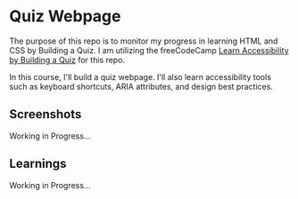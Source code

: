 # Quiz Webpage
The purpose of this repo is to monitor my progress in learning HTML and CSS by Building a Quiz. I am utilizing the freeCodeCamp [Learn Accessibility by Building a Quiz](https://www.freecodecamp.org/learn/2022/responsive-web-design/#learn-typography-by-building-a-nutrition-label) for this repo. 

In this course, I'll build a quiz webpage. I'll also learn accessibility tools such as keyboard shortcuts, ARIA attributes, and design best practices.

## Screenshots
Working in Progress...

## Learnings
Working in Progress...